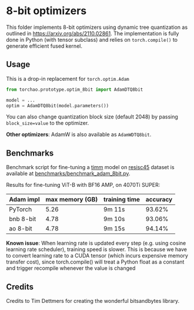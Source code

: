 # 8-bit optimizers

This folder implements 8-bit optimizers using dynamic tree quantization as outlined in https://arxiv.org/abs/2110.02861. The implementation is fully done in Python (with tensor subclass) and relies on `torch.compile()` to generate efficient fused kernel.

## Usage

This is a drop-in replacement for `torch.optim.Adam`

```python
from torchao.prototype.optim_8bit import AdamDTQ8bit

model = ...
optim = AdamDTQ8bit(model.parameters())
```

You can also change quantization block size (default 2048) by passing `block_size=value` to the optimizer.

**Other optimizers**: AdamW is also available as `AdamWDTQ8bit`.

## Benchmarks

Benchmark script for fine-tuning a [timm](https://github.com/huggingface/pytorch-image-models) model on [resisc45](https://huggingface.co/datasets/timm/resisc45) dataset is available at [benchmarks/benchmark_adam_8bit.py](../../../benchmarks/benchmark_adam_8bit.py).

Results for fine-tuning ViT-B with BF16 AMP, on 4070Ti SUPER:

Adam impl | max memory (GB) | training time | accuracy
----------|-----------------|---------------|----------
PyTorch   | 5.26            | 9m 11s        | 93.62%
bnb 8-bit | 4.78            | 9m 10s        | 93.06%
ao 8-bit  | 4.78            | 9m 15s        | 94.14%

**Known issue**: When learning rate is updated every step (e.g. using cosine learning rate scheduler), training speed is slower. This is because we have to convert learning rate to a CUDA tensor (which incurs expensive memory transfer cost), since torch.compile() will treat a Python float as a constant and trigger recompile whenever the value is changed

## Credits

Credits to Tim Dettmers for creating the wonderful bitsandbytes library.
